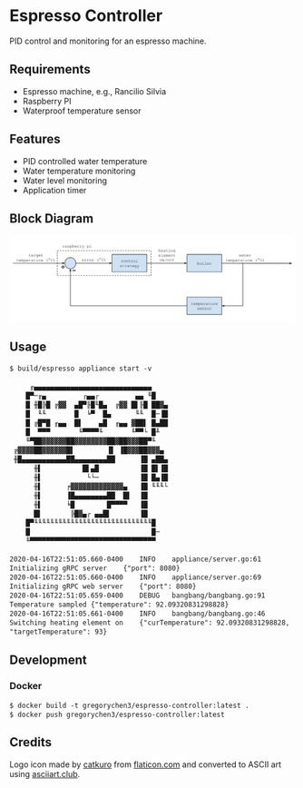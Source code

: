 # Espresso Controller

PID control and monitoring for an espresso machine.

## Requirements

- Espresso machine, e.g., Rancilio Silvia
- Raspberry PI
- Waterproof temperature sensor

## Features

- PID controlled water temperature
- Water temperature monitoring
- Water level monitoring
- Application timer

## Block Diagram
![System Block Diagram](ui/public/system_block_diagram.svg)

## Usage
```console
$ build/espresso appliance start -v

     ╓▄▄▄▄▄▄▄▄▄▄▄▄▄▄▄▄▄▄▄▄▄▄▄▄▄▄▄▄▄
    █▀─╓▄         ┌▄▄┌         ▄▄ ╙█
    █ ╫█╠█ ╔▓▓  ▄█▀╟█╙█▄  ╔▓▓ █▌╟█ ██▓▄
    █  ╙╙       █  ╘▀  █▄      ╙╙  █─▐█
    █ ╔█▀█ ╓▄▄  █▌    ▄█  ╓▄▄ ▓██▌ █▄██
    █  ▀▀▀       ╙▀▀▀▀╙       ╙▀▀└ █╨
    ╙▀██▓▓▓▓▓▓██▓▓▓▓▓▓▓▓██▓██▓▓▓██▀╙
 ╔▓▓▓▓██▓▓▓▓▓▓█▌        ▐▌ ▐█▓▓▓██▓▓▓▄
 ╫█▄▄▄▄▄▄▄▄▄▄▄██▄▄▄▄▄▄▄▄██      ▐█ ▄██▄
      ╫▌          █▌▄█          ▐█ █▌▐█
      ╫▌           └└─          ▐█ █▄▐█
      ╫▌      ╒▓▓▓▓▓▓▓▓▓▓▓▓▓▄   ▐█ ╙╙╙└
      ╫▌      ▐█▄▄▄▄▄▄▄▄██  █▌  ▐█
      ╫▌      ╘█        █▀▀▀▀   ▐█
      █▌       ╠█▓▄┌ ▄▄█▌       ▐█
    █▀╙╙╙╙╙╙╙╙╙╙╙╙╙╙╙╙╙╙╙╙╙╙╙╙╙╙╙╙╙█
    █                              █─
    ╙▀▀▀▀▀▀▀▀▀▀▀▀▀▀▀▀▀▀▀▀▀▀▀▀▀▀▀▀▀▀▀

2020-04-16T22:51:05.660-0400	INFO	appliance/server.go:61	Initializing gRPC server	{"port": 8080}
2020-04-16T22:51:05.660-0400	INFO	appliance/server.go:69	Initializing gRPC web server	{"port": 8080}
2020-04-16T22:51:05.659-0400	DEBUG	bangbang/bangbang.go:91	Temperature sampled	{"temperature": 92.09320831298828}
2020-04-16T22:51:05.661-0400	INFO	bangbang/bangbang.go:46	Switching heating element on	{"curTemperature": 92.09320831298828, "targetTemperature": 93}
```

## Development
### Docker
```console
$ docker build -t gregorychen3/espresso-controller:latest .
$ docker push gregorychen3/espresso-controller:latest
```

## Credits

Logo icon made by [catkuro](https://www.flaticon.com/authors/catkuro) from [flaticon.com](https://www.flaticon.com) and converted to ASCII art using [asciiart.club](https://asciiart.club).
